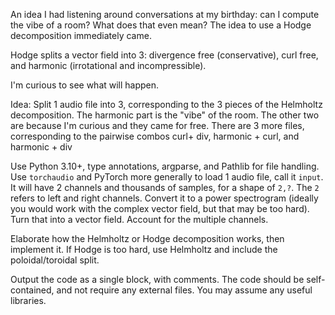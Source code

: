 An idea I had listening around conversations at my birthday: can I compute the vibe of a room? What does that even mean? The idea to use a Hodge decomposition immediately came.

Hodge splits a vector field into 3: divergence free (conservative), curl free, and harmonic (irrotational and incompressible).

I'm curious to see what will happen.

Idea: Split 1 audio file into 3, corresponding to the 3 pieces of the Helmholtz decomposition. The harmonic part is the "vibe" of the room. The other two are because I'm curious and they came for free. There are 3 more files, corresponding to the pairwise combos curl+ div, harmonic + curl, and harmonic + div

Use Python 3.10+, type annotations, argparse, and Pathlib for file handling. Use `torchaudio` and PyTorch more generally to load 1 audio file, call it `input`. It will have 2 channels and thousands of samples, for a shape of `2,?`. The `2` refers to left and right channels. Convert it to a power spectrogram (ideally you would work with the complex vector field, but that may be too hard). Turn that into a vector field. Account for the multiple channels.

Elaborate how the Helmholtz or Hodge decomposition works, then implement it. If Hodge is too hard, use Helmholtz and include the poloidal/toroidal split.

Output the code as a single block, with comments. The code should be self-contained, and not require any external files. You may assume any useful libraries.
